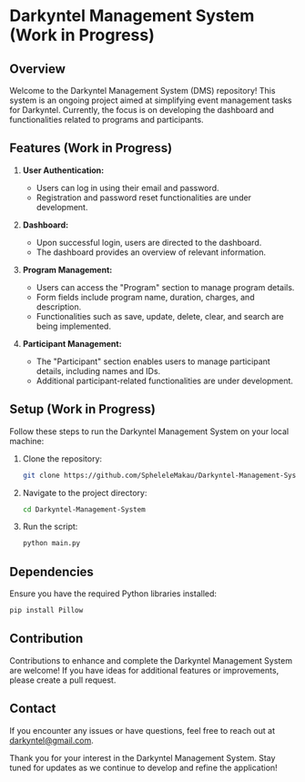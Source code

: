 # Darkyntel Management System (Work in Progress)

## Overview
Welcome to the Darkyntel Management System (DMS) repository! This system is an ongoing project aimed at simplifying event management tasks for Darkyntel. Currently, the focus is on developing the dashboard and functionalities related to programs and participants.

## Features (Work in Progress)
1. **User Authentication:**
   - Users can log in using their email and password.
   - Registration and password reset functionalities are under development.

2. **Dashboard:**
   - Upon successful login, users are directed to the dashboard.
   - The dashboard provides an overview of relevant information.

3. **Program Management:**
   - Users can access the "Program" section to manage program details.
   - Form fields include program name, duration, charges, and description.
   - Functionalities such as save, update, delete, clear, and search are being implemented.

4. **Participant Management:**
   - The "Participant" section enables users to manage participant details, including names and IDs.
   - Additional participant-related functionalities are under development.

## Setup (Work in Progress)
Follow these steps to run the Darkyntel Management System on your local machine:

1. Clone the repository:

   ```bash
   git clone https://github.com/SpheleleMakau/Darkyntel-Management-System.git
   ```

2. Navigate to the project directory:

   ```bash
   cd Darkyntel-Management-System
   ```

3. Run the script:

   ```bash
   python main.py
   ```

## Dependencies
Ensure you have the required Python libraries installed:

```bash
pip install Pillow
```

## Contribution
Contributions to enhance and complete the Darkyntel Management System are welcome! If you have ideas for additional features or improvements, please create a pull request.

## Contact
If you encounter any issues or have questions, feel free to reach out at darkyntel@gmail.com.

Thank you for your interest in the Darkyntel Management System. Stay tuned for updates as we continue to develop and refine the application!
